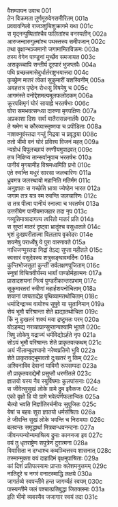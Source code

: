 वैशम्पायन उवाच	001  
तेन विक्रमता तूर्णमूरुवेगसमीरितम्	001a  
प्रववावनिलो राजञ्शुचिशुक्रागमे यथा	001c  
स मृद्नन्पुष्पितांश्चैव फलितांश्च वनस्पतीन्	002a  
आरुजन्दारुगुल्मांश्च पथस्तस्य समीपजान्	002c  
तथा वृक्षान्भञ्जमानो जगामामितविक्रमः	003a  
तस्य वेगेन पाण्डूनां मूर्च्छेव समजायत	003c  
असकृच्चापि सन्तीर्य दूरपारं भुजप्लवैः	004a  
पथि प्रच्छन्नमासेदुर्धार्तराष्ट्रभयात्तदा	004c  
कृच्छ्रेण मातरं त्वेकां सुकुमारीं यशस्विनीम्	005a  
अवहत्तत्र पृष्ठेन रोधःसु विषमेषु च	005c  
आगमंस्ते वनोद्देशमल्पमूलफलोदकम्	006a  
क्रूरपक्षिमृगं घोरं सायाह्ने भरतर्षभाः	006c  
घोरा समभवत्सन्ध्या दारुणा मृगपक्षिणः	007a  
अप्रकाशा दिशः सर्वा वातैरासन्ननार्तवैः	007c  
ते श्रमेण च कौरव्यास्तृष्णया च प्रपीडिताः	008a  
नाशक्नुवंस्तदा गन्तुं निद्रया च प्रवृद्धया	008c  
ततो भीमो वनं घोरं प्रविश्य विजनं महत्	009a  
न्यग्रोधं विपुलच्छायं रमणीयमुपाद्रवत्	009c  
तत्र निक्षिप्य तान्सर्वानुवाच भरतर्षभः	010a  
पानीयं मृगयामीह विश्रमध्वमिति प्रभो	010c  
एते रुवन्ति मधुरं सारसा जलचारिणः	011a  
ध्रुवमत्र जलस्थायो महानिति मतिर्मम	011c  
अनुज्ञातः स गच्छेति भ्रात्रा ज्येष्ठेन भारत	012a  
जगाम तत्र यत्र स्म रुवन्ति जलचारिणः	012c  
स तत्र पीत्वा पानीयं स्नात्वा च भरतर्षभ	013a  
उत्तरीयेण पानीयमाजहार तदा नृप	013c  
गव्यूतिमात्रादागत्य त्वरितो मातरं प्रति	014a  
स सुप्तां मातरं दृष्ट्वा भ्रातॄंश्च वसुधातले	014c  
भृशं दुःखपरीतात्मा विललाप वृकोदरः	014e  
शयनेषु परार्ध्येषु ये पुरा वारणावते	015a  
नाधिजग्मुस्तदा निद्रां तेऽद्य सुप्ता महीतले	015c  
स्वसारं वसुदेवस्य शत्रुसङ्घावमर्दिनः	016a  
कुन्तिभोजसुतां कुन्तीं सर्वलक्षणपूजिताम्	016c  
स्नुषां विचित्रवीर्यस्य भार्यां पाण्डोर्महात्मनः	017a  
प्रासादशयनां नित्यं पुण्डरीकान्तरप्रभाम्	017c  
सुकुमारतरां स्त्रीणां महार्हशयनोचिताम्	018a  
शयानां पश्यताद्येह पृथिव्यामतथोचिताम्	018c  
धर्मादिन्द्राच्च वायोश्च सुषुवे या सुतानिमान्	019a  
सेयं भूमौ परिश्रान्ता शेते ह्यद्यातथोचिता	019c  
किं नु दुःखतरं शक्यं मया द्रष्टुमतः परम्	020a  
योऽहमद्य नरव्याघ्रान्सुप्तान्पश्यामि भूतले	020c  
त्रिषु लोकेषु यद्राज्यं धर्मविद्योऽर्हते नृपः	021a  
सोऽयं भूमौ परिश्रान्तः शेते प्राकृतवत्कथम्	021c  
अयं नीलाम्बुदश्यामो नरेष्वप्रतिमो भुवि	022a  
शेते प्राकृतवद्भूमावतो दुःखतरं नु किम्	022c  
अश्विनाविव देवानां याविमौ रूपसम्पदा	023a  
तौ प्राकृतवदद्येमौ प्रसुप्तौ धरणीतले	023c  
ज्ञातयो यस्य नैव स्युर्विषमाः कुलपांसनाः	024a  
स जीवेत्सुसुखं लोके ग्रामे द्रुम इवैकजः	024c  
एको वृक्षो हि यो ग्रामे भवेत्पर्णफलान्वितः	025a  
चैत्यो भवति निर्ज्ञातिरर्चनीयः सुपूजितः	025c  
येषां च बहवः शूरा ज्ञातयो धर्मसंश्रिताः	026a  
ते जीवन्ति सुखं लोके भवन्ति च निरामयाः	026c  
बलवन्तः समृद्धार्था मित्रबान्धवनन्दनाः	027a  
जीवन्त्यन्योन्यमाश्रित्य द्रुमाः काननजा इव	027c  
वयं तु धृतराष्ट्रेण सपुत्रेण दुरात्मना	028a  
विवासिता न दग्धाश्च कथञ्चित्तस्य शासनात्	028c  
तस्मान्मुक्ता वयं दाहादिमं वृक्षमुपाश्रिताः	029a  
कां दिशं प्रतिपत्स्यामः प्राप्ताः क्लेशमनुत्तमम्	029c  
नातिदूरे च नगरं वनादस्माद्धि लक्षये	030a  
जागर्तव्ये स्वपन्तीमे हन्त जागर्म्यहं स्वयम्	030c  
पास्यन्तीमे जलं पश्चात्प्रतिबुद्धा जितक्लमाः	031a  
इति भीमो व्यवस्यैव जजागार स्वयं तदा	031c  
